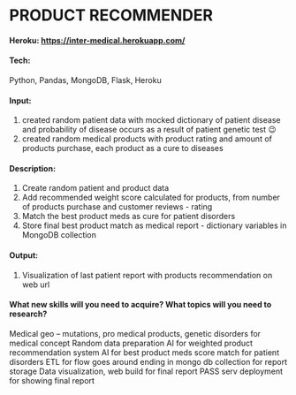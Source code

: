 
# PRODUCT RECOMMENDER
#### Heroku: https://inter-medical.herokuapp.com/

#### Tech:
Python, Pandas, MongoDB, Flask, Heroku

#### Input: 
1) created random patient data with mocked dictionary of patient disease and probability of disease occurs 
   as a result of patient genetic test 😉  
2) created random medical products with product rating and amount of products purchase, 
   each product as a cure to diseases

#### Description:
1)  Create random patient and product data
2)	Add recommended weight score calculated for products, from number of products purchase and customer reviews - rating 
2)	Match the best product meds as cure for patient disorders
3)	Store final best product match as medical report - dictionary variables in MongoDB collection 

#### Output:
1) Visualization of last patient report with products recommendation on web url 

####	What new skills will you need to acquire? What topics will you need to research?
Medical geo – mutations, pro medical products, genetic disorders for medical concept
Random data preparation 
AI for weighted product recommendation system 
AI for best product meds score match for patient disorders
ETL for flow goes around ending in mongo db collection for report storage
Data visualization,  web build for final report
PASS serv deployment for showing final report   


